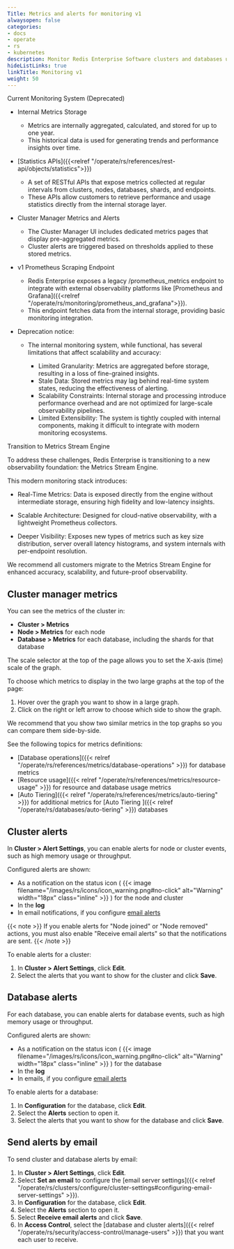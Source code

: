 ```yaml
---
Title: Metrics and alerts for monitoring v1
alwaysopen: false
categories:
- docs
- operate
- rs
- kubernetes
description: Monitor Redis Enterprise Software clusters and databases using internal monitoring systems and external monitoring tools.
hideListLinks: true
linkTitle: Monitoring v1
weight: 50
---
```


Current Monitoring System (Deprecated)

- Internal Metrics Storage
    - Metrics are internally aggregated, calculated, and stored for up to one year.
    - This historical data is used for generating trends and performance insights over time.

- [Statistics APIs]({{<relref "/operate/rs/references/rest-api/objects/statistics">}})
    - A set of RESTful APIs that expose metrics collected at regular intervals from clusters, nodes, databases, shards, and endpoints.
    - These APIs allow customers to retrieve performance and usage statistics directly from the internal storage layer.

- Cluster Manager Metrics and Alerts
    - The Cluster Manager UI includes dedicated metrics pages that display pre-aggregated metrics.
    - Cluster alerts are triggered based on thresholds applied to these stored metrics.
      
- v1 Prometheus Scraping Endpoint
    - Redis Enterprise exposes a legacy /prometheus_metrics endpoint to integrate with external observability platforms like [Prometheus and Grafana]({{<relref "/operate/rs/monitoring/prometheus_and_grafana">}}).
    - This endpoint fetches data from the internal storage, providing basic monitoring integration.

- Deprecation notice:
    - The internal monitoring system, while functional, has several limitations that affect scalability and accuracy:
      
        - Limited Granularity: Metrics are aggregated before storage, resulting in a loss of fine-grained insights.
        - Stale Data: Stored metrics may lag behind real-time system states, reducing the effectiveness of alerting.
        - Scalability Constraints: Internal storage and processing introduce performance overhead and are not optimized for large-scale observability pipelines.
        - Limited Extensibility: The system is tightly coupled with internal components, making it difficult to integrate with modern monitoring ecosystems.
     
Transition to Metrics Stream Engine

To address these challenges, Redis Enterprise is transitioning to a new observability foundation: the Metrics Stream Engine.

This modern monitoring stack introduces:

- Real-Time Metrics: Data is exposed directly from the engine without intermediate storage, ensuring high fidelity and low-latency insights.

- Scalable Architecture: Designed for cloud-native observability, with a lightweight Prometheus collectors.

- Deeper Visibility: Exposes new types of metrics such as key size distribution, server overall latency histograms, and system internals with per-endpoint resolution.

We recommend all customers migrate to the Metrics Stream Engine for enhanced accuracy, scalability, and future-proof observability.

## Cluster manager metrics

You can see the metrics of the cluster in:

- **Cluster > Metrics**
- **Node > Metrics** for each node
- **Database > Metrics** for each database, including the shards for that database

The scale selector at the top of the page allows you to set the X-axis (time) scale of the graph.

To choose which metrics to display in the two large graphs at the top of the page:

1. Hover over the graph you want to show in a large graph.
1. Click on the right or left arrow to choose which side to show the graph.

We recommend that you show two similar metrics in the top graphs so you can compare them side-by-side.

See the following topics for metrics definitions:
- [Database operations]({{< relref "/operate/rs/references/metrics/database-operations" >}}) for database metrics
- [Resource usage]({{< relref "/operate/rs/references/metrics/resource-usage" >}}) for resource and database usage metrics
- [Auto Tiering]({{< relref "/operate/rs/references/metrics/auto-tiering" >}}) for additional metrics for [Auto Tiering ]({{< relref "/operate/rs/databases/auto-tiering" >}}) databases

## Cluster alerts

In **Cluster > Alert Settings**, you can enable alerts for node or cluster events, such as high memory usage or throughput.

Configured alerts are shown:

- As a notification on the status icon ( {{< image filename="/images/rs/icons/icon_warning.png#no-click" alt="Warning" width="18px" class="inline" >}} ) for the node and cluster
- In the **log**
- In email notifications, if you configure [email alerts](#send-alerts-by-email)

{{< note >}}
If you enable alerts for "Node joined" or "Node removed" actions,
you must also enable "Receive email alerts" so that the notifications are sent.
{{< /note >}}

To enable alerts for a cluster:

1. In **Cluster > Alert Settings**, click **Edit**. 
1. Select the alerts that you want to show for the cluster and click **Save**.

## Database alerts

For each database, you can enable alerts for database events, such as high memory usage or throughput.

Configured alerts are shown:

- As a notification on the status icon ( {{< image filename="/images/rs/icons/icon_warning.png#no-click" alt="Warning" width="18px" class="inline" >}} ) for the database
- In the **log**
- In emails, if you configure [email alerts](#send-alerts-by-email)

To enable alerts for a database:

1. In **Configuration** for the database, click **Edit**.
1. Select the **Alerts** section to open it.
1. Select the alerts that you want to show for the database and click **Save**.

## Send alerts by email

To send cluster and database alerts by email:

1. In **Cluster > Alert Settings**, click **Edit**.
1. Select **Set an email** to configure the [email server settings]({{< relref "/operate/rs/clusters/configure/cluster-settings#configuring-email-server-settings" >}}).
1. In **Configuration** for the database, click **Edit**.
1. Select the **Alerts** section to open it.
1. Select **Receive email alerts** and click **Save**.
1. In **Access Control**, select the [database and cluster alerts]({{< relref "/operate/rs/security/access-control/manage-users" >}}) that you want each user to receive.
